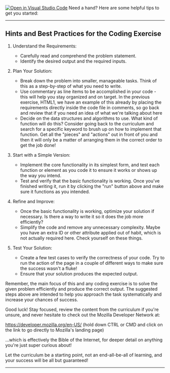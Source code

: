 [![Open in Visual Studio Code](https://classroom.github.com/assets/open-in-vscode-2e0aaae1b6195c2367325f4f02e2d04e9abb55f0b24a779b69b11b9e10269abc.svg)](https://classroom.github.com/online_ide?assignment_repo_id=20088385&assignment_repo_type=AssignmentRepo)
Need a hand? Here are some helpful tips to get you started:

---------------------------------------------------
Hints and Best Practices for the Coding Exercise
---------------------------------------------------

1. Understand the Requirements:
   - Carefully read and comprehend the problem statement.
   - Identify the desired output and the required inputs.

2. Plan Your Solution:
   - Break down the problem into smaller, manageable tasks. Think of this
     as a step-by-step of what you need to write.
   - Use commentary as line items to be accomplished in your code - this will help you
     stay organized and on target. In the previous exercise, HTML1, we have an example of
     this already by placing the requirements directly inside the code file in comments,
     so go back and review that if you need an idea of what we're talking about here
   - Decide on the data structures and algorithms to use. What kind of function will do this?
     Consider going back to the curriculum and search for a specific keyword to brush up on
     how to implement that function. Get all the "pieces" and "actions" out in front of you
     and then it will only be a matter of arranging them in the correct order to get the
     job done!

3. Start with a Simple Version:
   - Implement the core functionality in its simplest form, and test each function or element
     as you code it to ensure it works or shows up the way you intend.
   - Test and verify that the basic functionality is working. Once you've finished writing
     it, run it by clicking the "run" button above and make sure it functions as you intended.

4. Refine and Improve:
   - Once the basic functionality is working, optimize your solution if necessary. Is there
     a way to write it so it does the job more efficiently?
   - Simplify the code and remove any unnecessary complexity. Maybe you have an extra ID
     or other attribute applied out of habit, which is not actually required here. Check
     yourself on these things.

5. Test Your Solution:
   - Create a few test cases to verify the correctness of your code. Try to run the action
     of the page in a couple of different ways to make sure the success wasn't a fluke!
   - Ensure that your solution produces the expected output.

Remember, the main focus of this and any coding exercise is to solve the given problem 
efficiently and produce the correct output. The suggested steps above are intended to help 
you approach the task systematically and increase your chances of success.

Good luck! Stay focused, review the content from the curriculum if you're unsure, and 
never hesitate to check out the Mozilla Developer Network at:

https://developer.mozilla.org/en-US/ 
(hold down CTRL or CMD and click on the link to go directly to Mozilla's landing page)

...which is effectively the Bible of the Internet, for deeper detail on anything you're 
just super curious about! 

Let the curriculum be a starting point, not an end-all-be-all of learning, and your success 
will be all but guaranteed!

---------------------------------------------------

